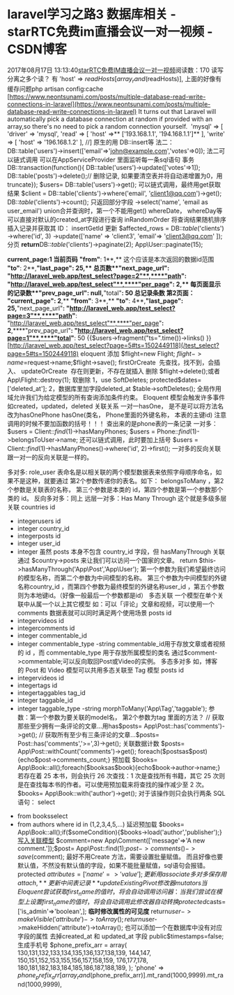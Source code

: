 # laravel学习之路3 数据库相关 - starRTC免费im直播会议一对一视频 - CSDN博客
2017年08月17日 13:13:40[starRTC免费IM直播会议一对一视频](https://me.csdn.net/elesos)阅读数：170
读写分离之多个读？
有 'host' => $readHosts[array_rand($readHosts)],
上面的好像有缓存问题php
 artisan config:cache
[https://www.neontsunami.com/posts/multiple-database-read-write-connections-in-laravel](https://www.neontsunami.com/posts/multiple-database-read-write-connections-in-laravel)
It turns out that Laravel will automatically pick a database connection at random if provided with an array,so there's no need to pick a random
 connection yourself. 
'mysql' => [ 'driver' => 'mysql', 'read' => [ 'host' =>** ['193.168.1.1', '194.168.1.1']** ], 'write' => [ 'host' => '196.168.1.2' ], //]
原生的用
DB::insert等
法二：
DB::table('users')->insert(['email'=>'john@example.com','votes'=>0]);
法二可以链式调用
可以在AppServiceProvider
 里面监听每一条sql语句
事务
DB::transaction(function(){ DB::table('users')->update(['votes'=>1]);
 DB::table('posts')->delete();//
删除记录, 如果要清空表并将自动递增置为0，用truncate});
$users= DB::table('users')->get();
 可以链式调用，最终用get获取结果
$client = DB::table('clients')->where('email', 'client1@qq.com')->get();
DB::*table*('clients')->count();
只返回部分字段
->select('name',
'email as user_email')
union合并查询时，第一个不能用get()
whereDate，
whereDay等可以直接对默认的created_at字段进行查询
inRandomOrder 将查询结果随机排序
插入记录并获取其 ID：
insertGetId
更新
$affected_rows
= DB::*table*('clients')
->where('id',
3)
->update(['name'
=>
'client3',
'email'=>
'client3@qq.com'
]);
分页
**return**DB::*table*('clients')->paginate(2);
App\User::paginate(15);

**current_page:1 当前页码**
**"from"**:
1**,**
 这个应该是本次返回的数据id范围
**"to"**:
2**,****"last_page"**:
25**,**
 总页数**"next_page_url"**:
"http://laravel_web.app/test_select?page=2"**,****"path"**:
"http://laravel_web.app/test_select"**,****"per_page"**:
2**,**
 每页面显示的记录数**"prev_page_url"**:
null**,****"total"**:
50 总记录条数
第2页面：
**"current_page"**:
2**,**
**"from"**:
3**,**
**"to"**:
4**,****"last_page"**:
25**,****"next_page_url"**:
"http://laravel_web.app/test_select?page=3"**,****"path"**:
"http://laravel_web.app/test_select"**,****"per_page"**:
2**,****"prev_page_url"**:
"http://laravel_web.app/test_select?page=1"**,****"total"**:
50
{{$users->fragment("ts=".time())->links()
}}
[http://laravel_web.app/test_select?page=5#ts=1502449118](/test_select?page=5#ts=1502449118)
eloquent
添加
$flight=new Flight;
$flight->name=$request->name;$flight->save();
firstOrCreate 
 先查找，找不到，会插入、
updateOrCreate 
 存在则更新，不存在就插入
删除
$flight->delete();或者App\Flight::destroy(1);
软删除
1，use
 SoftDeletes;
protected$dates=['deleted_at'];
2，数据库里加字段deleted_at
$table->softDeletes();
全局作用域允许我们为给定模型的所有查询添加条件约束。
Eloquent 模型会触发许多事件
如created，updated，deleted
关联关系
一对一hasOne， 是不是可以将方法名改为hasOnePhone
hasOne(类名， Phone里面的外键名称， 本表的主键id)
注意调用的时候不要加函数的括号！！！
查出来的是phone表的一条记录
一对多：
$users
= Client::*find*(1)->hasManyPhones;
$users
= Phone::*find*(1)->belongsToUser->name;
还可以链式调用，此时要加上括号
$users
= Client::*find*(1)->hasManyPhones()->where('id',
2)->first();
一对多的反向关联跟一对一的反向关联是一样的。

多对多:
role_user 表命名是以相关联的两个模型数据表来依照字母顺序命名，如果不是这种，就要通过
 第2个参数传递你的表名。如下：
belongsToMany ，第2个参数是关联表的名称，
第三个参数是本类的 id，第四个参数是第一个参数那个类的 id。
反向多对多：同上
远层一对多：Has Many Through 这个就是多级多层关联
countries id
- integerusers id
- integer
country_id
- integerposts id
- integer
user_id
- integer
虽然 posts 本身不包含 country_id 字段，但 hasManyThrough 关联通过 $country->posts 来让我们可以访问一个国家的文章。
return
 $this->hasManyThrough('App\Post','App\User');
第一个参数为我们希望最终访问的模型名称，而第二个参数为中间模型的名称。
第三个参数为中间模型的外键名称country_id
，而第四个参数为最终模型的外键名称user_id
，第五个参数则为本地键id。（好像一般最后一个参数都是id）
多态关联
一个模型在单个关联中从属一个以上其它模型
如：可以「评论」文章和视频，可以使用一个comments 数据表就可以同时满足两个使用场景
posts id
- integervideos id
- integercomments id
- integer commentable_id
- integer commentable_type
-string
commentable_id用于存放文章或者视频的
 id ，而 commentable_type 用于存放所属模型的类名
通过$comment->commentable;可以反向取回Post或Video的实例。
多态多对多
如，博客的 Post 和 Video 模型可以共用多态关联至 Tag 模型
posts id
- integervideos id
- integertags id
- integertaggables
tag_id
- integer taggable_id
- integer taggable_type
-string
morphToMany('App\Tag','taggable');
参数：第一个参数为要关联的model名， 第2个参数为tag 里面的方法？
// 获取那些至少拥有一条评论的文章...用has$posts= App\Post::has('comments')->get();
// 获取所有至少有三条评论的文章...$posts= Post::has('comments','>=',3)->get();
关联数据计数
$posts= App\Post::withCount('comments')->get();
foreach($postsas$post){echo$post->comments_count;}
预加载
$books= App\Book::all();foreach($booksas$book){echo$book->author->name;}
若存在着 25 本书，则会执行 26 次查找：1 次是查找所有书籍，其它 25 次则是在查找每本书的作者。可以使用预加载来将查找的操作减少至 2 次。
$books= App\Book::with('author')->get();
对于该操作则只会执行两条
 SQL 语句：
select
* from booksselect
* from authors where id in
(1,2,3,4,5,...)
延迟预加载
$books= App\Book::all();if($someCondition){$books->load('author','publisher');}
[写入关联模型](http://d.laravel-china.org/docs/5.4/eloquent-relationships#inserting-and-updating-related-models)
$comment=new App\Comment(['message'=>'A new comment.']);$post= App\Post::find(1);$post->comments()->save($comment);
最好不用Create 方法，需要设置批量赋值。
而且好像也要默认值，不然没有默认值的字段，如果不能批量赋值，sql语句会报错。
protected
 $attributes = [ 'name' =>
'value' ];
更新用associate
多对多保存用attach,
**更新中间表记录**updateExistingPivot
修改器mutators
当 Eloquent 尝试获取 first_name 的值时，将会自动调用访问器：
当我们尝试在模型上设置 first_name 的值时，将会自动调用此修改器
自动转换
protected$casts=['is_admin'=>'boolean',];
**临时修改属性的可见度**
return$user->makeVisible('attribute')->toArray();
return$user->makeHidden('attribute')->toArray();
也可以添加一个在数据库中没有对应字段的属性
去掉created_at 和 updated_at 字段
public$timestamps=false;
生成手机号
$phone_prefix_arr = array(
130,131,132,133,134,135,136,137,138,139,
144,147,
150,151,152,153,155,156,157,158,159,
176,177,178,
180,181,182,183,184,185,186,187,188,189,
);
'phone' => $phone_prefix_arr[array_rand($phone_prefix_arr)].mt_rand(1000,9999).mt_rand(1000,9999),

